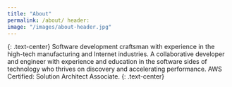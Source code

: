 ```yaml
---
title: "About"
permalink: /about/ header:
image: "/images/about-header.jpg"
---
```

{: .text-center} Software development craftsman with experience in the high-tech manufacturing and Internet industries. A
collaborative developer and engineer with experience and education in the software sides of technology who thrives on
discovery and accelerating performance. AWS Certified: Solution Architect Associate. {: .text-center}
